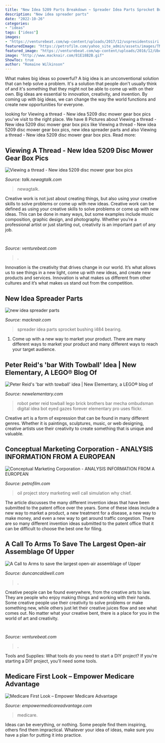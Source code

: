 ```yaml
---
title: "New Idea 5209 Parts Breakdown ~ Spreader Idea Parts Sprocket Bushing L484 Bearing"
description: "New idea spreader parts"
date: "2022-10-26"
categories:
- "ideas"
tags: ["ideas"]
images:
- "https://venturebeat.com/wp-content/uploads/2017/12/uspresidentssiri.jpg?w=800"
featuredImage: "https://petrofilm.com/yahoo_site_admin/assets/images/TNT_Kvitering_fra_Dubai_til_StatoilC.274224824_std.jpg"
featured_image: "https://venturebeat.com/wp-content/uploads/2016/12/UberSanFran.jpg?w=800"
image: "http://www.macknair.com/81E18B2B.gif"
ShowToc: true
author: "Romaine Wilkinson"
---
```



What makes big ideas so powerful?
A big idea is an unconventional solution that can help solve a problem. It's a solution that people don't usually think of and it's something that they might not be able to come up with on their own. Big ideas are essential to innovation, creativity, and invention. By coming up with big ideas, we can change the way the world functions and create new opportunities for everyone.

	

		
looking for Viewing a thread - New idea 5209 disc mower gear box pics you've visit to the right place. We have 8 Pictures about Viewing a thread - New idea 5209 disc mower gear box pics like Viewing a thread - New idea 5209 disc mower gear box pics, new idea spreader parts and also Viewing a thread - New idea 5209 disc mower gear box pics. Read more:
		
    
## Viewing A Thread - New Idea 5209 Disc Mower Gear Box Pics

<img loading=lazy src="https://talk.newagtalk.com/forums/get-attachment.asp?action=view&amp;attachmentid=398900&amp;imagerotation=179" onerror="this.onerror=null;this.src='https://tse2.mm.bing.net/th?id=OIP.T5Q96lBseEq7cIoOCfci1QHaEK&amp;pid=15.1';" alt="Viewing a thread - New idea 5209 disc mower gear box pics">

_Source: talk.newagtalk.com_

>newagtalk. 

	

Creative work is not just about creating things, but also using your creative skills to solve problems or come up with new ideas.
Creative work can be defined as using your creative skills to solve problems or come up with new ideas. This can be done in many ways, but some examples include music composition, graphic design, and photography. Whether you’re a professional artist or just starting out, creativity is an important part of any job.

    
## 

<img loading=lazy src="https://venturebeat.com/wp-content/uploads/2017/12/uspresidentssiri.jpg?w=800" onerror="this.onerror=null;this.src='https://tse2.mm.bing.net/th?id=OIP.OcejVjsL9Jibue1HaAgyjAHaFV&amp;pid=15.1';" alt="">

_Source: venturebeat.com_

>. 

	

Innovation is the creativity that drives change in our world. It’s what allows us to see things in a new light, come up with new ideas, and create new products and services. Innovation is what makes us different from other cultures and it’s what makes us stand out from the competition.

    
## New Idea Spreader Parts

<img loading=lazy src="http://www.macknair.com/81E18B2B.gif" onerror="this.onerror=null;this.src='https://tse3.mm.bing.net/th?id=OIP.z7KX2l-tQdSXc5vmwKQ37gHaDl&amp;pid=15.1';" alt="new idea spreader parts">

_Source: macknair.com_

>spreader idea parts sprocket bushing l484 bearing. 

	

1. Come up with a new way to market your product. There are many different ways to market your product and many different ways to reach your target audience.

    
## Peter Reid&#039;s &#039;bar With Towball&#039; Idea | New Elementary, A LEGO® Blog Of

<img loading=lazy src="https://1.bp.blogspot.com/-zV-qCSVwhQk/WG5XpqJlEaI/AAAAAAAAGXM/-0EjC7_83Ig8vU28jRRQNHh0tMGa4aCqwCEw/s1600/Peter-Reid_robot-original-idea_Digital-Ombudsman.jpg" onerror="this.onerror=null;this.src='https://tse4.mm.bing.net/th?id=OIP.nJXNyl1tSBf_Nva1wWd3ygHaFK&amp;pid=15.1';" alt="Peter Reid&#039;s &#039;bar with towball&#039; idea | New Elementary, a LEGO® blog of">

_Source: newelementary.com_

>robot peter reid towball lego brick brothers bar mecha ombudsman digital idea bot eyed gazes forever elementary pro uses flickr. 

	

Creative art is a form of expression that can be found in many different genres. Whether it is paintings, sculptures, music, or web designing, creative artists use their creativity to create something that is unique and valuable.

    
## Conceptual Marketing Corporation - ANALYSIS INFORMATION FROM A EUROPEAN

<img loading=lazy src="https://petrofilm.com/yahoo_site_admin/assets/images/TNT_Kvitering_fra_Dubai_til_StatoilC.274224824_std.jpg" onerror="this.onerror=null;this.src='https://tse3.mm.bing.net/th?id=OIP.kbdcnvK-L7kCUGveXQG0wAHaG_&amp;pid=15.1';" alt="Conceptual Marketing Corporation - ANALYSIS INFORMATION FROM A EUROPEAN">

_Source: petrofilm.com_

>oil project story marketing well call simulation why chief. 

	

The article discusses the many different invention ideas that have been submitted to the patent office over the years. Some of these ideas include a new way to market a product, a new treatment for a disease, a new way to make money, and even a new way to get around traffic congestion. There are so many different invention ideas submitted to the patent office that it can be difficult to choose the best one for filing.

    
## A Call To Arms To Save The Largest Open-air Assemblage Of Upper

<img loading=lazy src="https://duncancaldwell.com/Site/Call_to_Arms_for_Foz_Coa_files/DSCF8927.jpg" onerror="this.onerror=null;this.src='https://tse1.mm.bing.net/th?id=OIP.agkzkuHWnMTH7YEFAKqIGwHaFj&amp;pid=15.1';" alt="A Call to Arms to save the largest open-air assemblage of Upper">

_Source: duncancaldwell.com_

>. 

	

Creative people can be found everywhere, from the creative arts to law. They are people who enjoy making things and working with their hands. Some creative people use their creativity to solve problems or make something new, while others just let their creative juices flow and see what comes out. No matter what your creative bent, there is a place for you in the world of art and creativity.

    
## 

<img loading=lazy src="https://venturebeat.com/wp-content/uploads/2016/12/UberSanFran.jpg?w=800" onerror="this.onerror=null;this.src='https://tse4.mm.bing.net/th?id=OIP.W5rfWdN3t27Na39aJUB4NgHaEH&amp;pid=15.1';" alt="">

_Source: venturebeat.com_

>. 

	

Tools and Supplies: What tools do you need to start a DIY project?
If you're starting a DIY project, you'll need some tools.

    
## Medicare First Look – Empower Medicare Advantage

<img loading=lazy src="https://empowermedicareadvantage.com/wp-content/uploads/2016/05/medicare-card-300x165.png" onerror="this.onerror=null;this.src='https://tse2.mm.bing.net/th?id=OIP.f0WYcstllH-lIqNRpNtRdwAAAA&amp;pid=15.1';" alt="Medicare First Look – Empower Medicare Advantage">

_Source: empowermedicareadvantage.com_

>medicare. 

	

Ideas can be everything, or nothing. Some people find them inspiring, others find them impractical. Whatever your idea of ideas, make sure you have a plan for putting it into practice.

